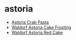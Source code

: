 # astoria

 * [Astoria Crab Pasta](index/a/astoria-crab-pasta.json)
 * [Waldorf Astoria Cake Frosting](index/w/waldorf-astoria-cake-frosting.json)
 * [Waldorf Astoria Red Cake](index/w/waldorf-astoria-red-cake.json)
